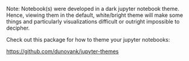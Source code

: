 Note: Notebook(s) were developed in a dark jupyter notebook theme. Hence, viewing them in the default, white/bright theme will make some things and particularly visualizations difficult or outright impossible to decipher.

Check out this package for how to theme your jupyter notebooks:

https://github.com/dunovank/jupyter-themes
